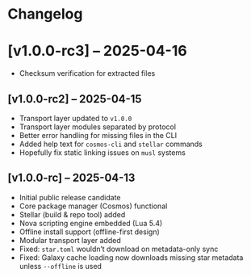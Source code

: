 # Changelog

# [v1.0.0-rc3] – 2025-04-16
- Checksum verification for extracted files

## [v1.0.0-rc2] – 2025-04-15
- Transport layer updated to `v1.0.0`
- Transport layer modules separated by protocol
- Better error handling for missing files in the CLI
- Added help text for `cosmos-cli` and `stellar` commands
- Hopefully fix static linking issues on `musl` systems

## [v1.0.0-rc] – 2025-04-13
- Initial public release candidate
- Core package manager (Cosmos) functional
- Stellar (build & repo tool) added
- Nova scripting engine embedded (Lua 5.4)
- Offline install support (offline-first design)
- Modular transport layer added
- Fixed: `star.toml` wouldn’t download on metadata-only sync
- Fixed: Galaxy cache loading now downloads missing star metadata unless `--offline` is used